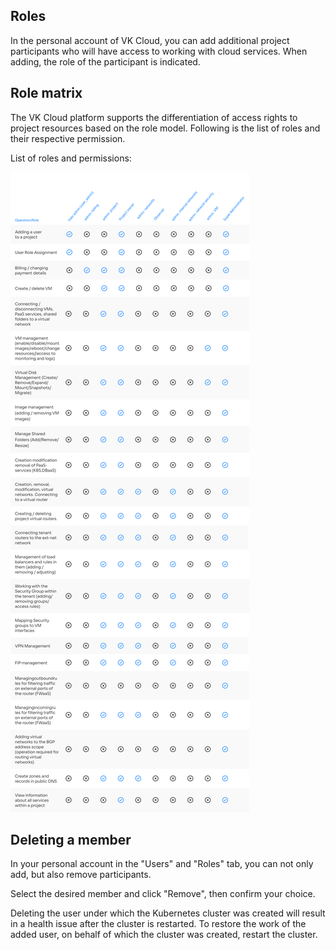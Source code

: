 ## Roles

In the personal account of VK Cloud, you can add additional project participants who will have access to working with cloud services. When adding, the role of the participant is indicated.

## Role matrix

The VK Cloud platform supports the differentiation of access rights to project resources based on the role model. Following is the list of roles and their respective permission.

List of roles and permissions:

![](./assets/roles_and_permissions.png)

<!-- prettier-ignore
| Operation/Role | User admin (user_admin) | admin. billing | admin. project | Project owner | admin. networks | Observer | admin. internal networks | admin. network security | admin. VM | Super Administrator |
|--|-----------|-----------------|----------|------------|-------------|-------------| ------------------------|---------------------------|-----------|--------------------|
| Adding a user to a project | x | - | - | x | - | - | - | - | - | X |
| User Role Assignment | x | - | - | X | - | - | - | - | - | X |
| Billing / changing payment details | - | X | X | X | - | - | - | - | - | X |
| Create / delete VM | - | - | X | X | - | - | - | - | - | X |
| Connecting / disconnecting VMs, PaaS services, shared folders to a virtual network | - | - | X | X | - | - | - | - | - | X |
| VM management (enable/disable/mount images/reboot/change resources//access to monitoring and logs) | - | - | X | X | - | - | - | - | X | X |
| Virtual Disk Management (Create/Remove/Expand/Mount/Snapshots/Migrate) | - | - | X | X | - | - | - | - | X | X |
| Image management (adding / removing VM images) | - | - | X | X | - | - | - | - | - | X |
| Manage Shared Folders (Add/Remove/Resize) | - | - | X | X | - | - | - | - | - | X |
| Manage access rules for shared folders (add/delete/modify) | - | - | X | X | - | - | - | - | - | X |
| Creation modification removal of PaaS-services (K8S,DBaaS) | - | - | X | X | - | - | - | - | - | X |
| Creation, removal, modification, virtual networks. Connecting to a virtual router | - | - | X| X | X | - | X | - | - | X |
| Creating / deleting project virtual routers. | - | - | X | X | X | - | X | - | - | X |
| Connecting tenant routers to the ext-net network | - | - | X | X | X | - | X | - | - | X |
| Management of load balancers and rules in them (adding / removing / adjusting) | - | - | X | X | X | - | X | - | - | X |
| Working with the Security Group within the tenant (adding/removing groups/access rules) | - | - | X | X | X | - | - | X | - | X |
| Mapping Security groups to VM interfaces | - | - | X | X | X | - | - | X | - | X |
| VPN Management | - | - | X | X | X | - | - | - | - | X |
| FIP management | - | - | X | X | X | - | - | - | - | X |
| Managingoutboundrules for filtering traffic on external ports of the router (FWaaS) | - | - | - | - | - | - | - | - | - | X |
| Managingincomingrules for filtering traffic on external ports of the router (FWaaS) | - | - | X | X | X | - | - | - | - | X |
| Adding virtual networks to the BGP address scope (operation required for routing virtual networks) | - | - | - | - | - | - | - | - | - | X |
| Create zones and records in public DNS | - | - | x | x | x | - | - | - | - | X |
| View information about all services within a project | - | - | - | X |-| X | - | - | - | X |
-->

## Deleting a member

In your personal account in the "Users" and "Roles" tab, you can not only add, but also remove participants.

Select the desired member and click "Remove", then confirm your choice.

<warn>

Deleting the user under which the Kubernetes cluster was created will result in a health issue after the cluster is restarted. To restore the work of the added user, on behalf of which the cluster was created, restart the cluster.

</warn>
